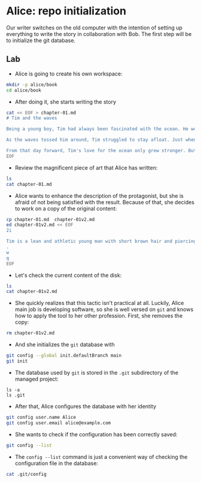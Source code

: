 # Alice: repo initialization

Our writer switches on the old computer with the intention of setting up
everything to write the story in collaboration with Bob. The first step
will be to initialize the git database.

## Lab

* Alice is going to create his own workspace:

```bash
mkdir -p alice/book
cd alice/book
```

* After doing it, she starts writing the story

```bash
cat << EOF > chapter-01.md
# Tim and the waves

Being a young boy, Tim had always been fascinated with the ocean. He would spend hours at the beach, watching the waves crash against the shore, imagining all the creatures that lived beneath the surface. One day, he decided to go for a swim, but before he knew it, he was caught in a strong current and dragged out to sea.

As the waves tossed him around, Tim struggled to stay afloat. Just when he thought he couldn't hold on any longer, a strong hand grabbed his wrist and pulled him to safety. It was a kind stranger who had noticed him struggling from the shore.

From that day forward, Tim's love for the ocean only grew stronger. But he never forgot the lesson he had learned - that sometimes, even the strongest of us need help from others to make it through the rough waters of life.
EOF
```

* Review the magnificent piece of art that Alice has written:

```bash
ls
cat chapter-01.md
```

* Alice wants to enhance the description of the protagonist, but she is afraid of not being satisfied with the result. Because of that, she decides to work on a copy of the original content:

```bash
cp chapter-01.md  chapter-01v2.md
ed chapter-01v2.md << EOF
2i

Tim is a lean and athletic young man with short brown hair and piercing blue eyes. He has a strong jawline and a sun-kissed complexion from spending so much time at the beach. His body is toned and muscular from his active lifestyle, and he exudes a sense of energy and enthusiasm for life.
.
w
q
EOF
```

* Let's check the current content of the disk:

```bash
ls
cat chapter-01v2.md
```

* She quickly realizes that this tactic isn't practical at all. Luckily, Alice main job is developing software, so she is well versed on `git` and knows how to apply the tool to her other profession. First, she removes the copy:

```bash
rm chapter-01v2.md
```

* And she initializes the `git` database with

```bash
git config --global init.defaultBranch main
git init
```

* The database used by `git` is stored in the `.git` subdirectory of the managed project:

```
ls -a
ls .git
```

* After that, Alice configures the database with her identity

```bash
git config user.name Alice
git config user.email alice@example.com
```

* She wants to check if the configuration has been correctly saved:

```bash
git config --list
```

* The `config --list` command is just a convenient way of checking the configuration file in the database:

```bash
cat .git/config
```
